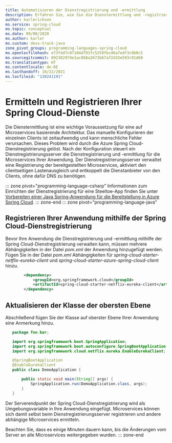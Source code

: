 ```yaml
---
title: Automatisieren der Dienstregistrierung und -ermittlung
description: Erfahren Sie, wie Sie die Dienstermittlung und -registrierung mithilfe der Spring Cloud-Dienstregistrierung automatisieren.
author: karlerickson
ms.service: spring-cloud
ms.topic: conceptual
ms.date: 09/08/2020
ms.author: karler
ms.custom: devx-track-java
zone_pivot_groups: programming-languages-spring-cloud
ms.openlocfilehash: e73fdd7c07104d791fc5259fbcd6a7edf3c9b0c5
ms.sourcegitcommit: 692382974e1ac868a2672b67af2d33e593c91d60
ms.translationtype: HT
ms.contentlocale: de-DE
ms.lasthandoff: 10/22/2021
ms.locfileid: "130241191"
---
```

# <a name="discover-and-register-your-spring-cloud-services"></a>Ermitteln und Registrieren Ihrer Spring Cloud-Dienste

Die Dienstermittlung ist eine wichtige Voraussetzung für eine auf Microservices basierende Architektur.  Das manuelle Konfigurieren der einzelnen Clients ist zeitaufwendig und kann menschliche Fehler verursachen.  Dieses Problem wird durch die Azure Spring Cloud-Dienstregistrierung gelöst.  Nach der Konfiguration steuert ein Dienstregistrierungsserver die Dienstregistrierung und -ermittlung für die Microservices Ihrer Anwendung. Der Dienstregistrierungsserver verwaltet eine Registrierung der bereitgestellten Microservices, aktiviert den clientseitigen Lastenausgleich und entkoppelt die Dienstanbieter von den Clients, ohne dafür DNS zu benötigen.

::: zone pivot="programming-language-csharp"
Informationen zum Einrichten der Dienstregistrierung für eine Steeltoe-App finden Sie unter [Vorbereiten einer Java Spring-Anwendung für die Bereitstellung in Azure Spring Cloud](how-to-prepare-app-deployment.md).
::: zone-end
::: zone pivot="programming-language-java"

## <a name="register-your-application-using-spring-cloud-service-registry"></a>Registrieren Ihrer Anwendung mithilfe der Spring Cloud-Dienstregistrierung

Bevor Ihre Anwendung die Dienstregistrierung und -ermittlung mithilfe der Spring Cloud-Dienstregistrierung verwalten kann, müssen mehrere Abhängigkeiten in der Datei *pom.xml* der Anwendung hinzugefügt werden.
Fügen Sie in der Datei *pom.xml* Abhängigkeiten für *spring-cloud-starter-netflix-eureka-client* und *spring-cloud-starter-azure-spring-cloud-client* hinzu.

```xml
        <dependency>
            <groupId>org.springframework.cloud</groupId>
            <artifactId>spring-cloud-starter-netflix-eureka-client</artifactId>
        </dependency>
```

## <a name="update-the-top-level-class"></a>Aktualisieren der Klasse der obersten Ebene

Abschließend fügen Sie der Klasse auf oberster Ebene Ihrer Anwendung eine Anmerkung hinzu.

 ```java
    package foo.bar;

    import org.springframework.boot.SpringApplication;
    import org.springframework.boot.autoconfigure.SpringBootApplication;
    import org.springframework.cloud.netflix.eureka.EnableEurekaClient;

    @SpringBootApplication
    @EnableEurekaClient
    public class DemoApplication {

        public static void main(String[] args) {
            SpringApplication.run(DemoApplication.class, args);
        }
    }
 ```

Der Serverendpunkt der Spring Cloud-Dienstregistrierung wird als Umgebungsvariable in Ihre Anwendung eingefügt.  Microservices können sich damit selbst beim Dienstregistrierungsserver registrieren und andere abhängige Microservices ermitteln.

Beachten Sie, dass es einige Minuten dauern kann, bis die Änderungen vom Server an alle Microservices weitergegeben wurden.
::: zone-end
